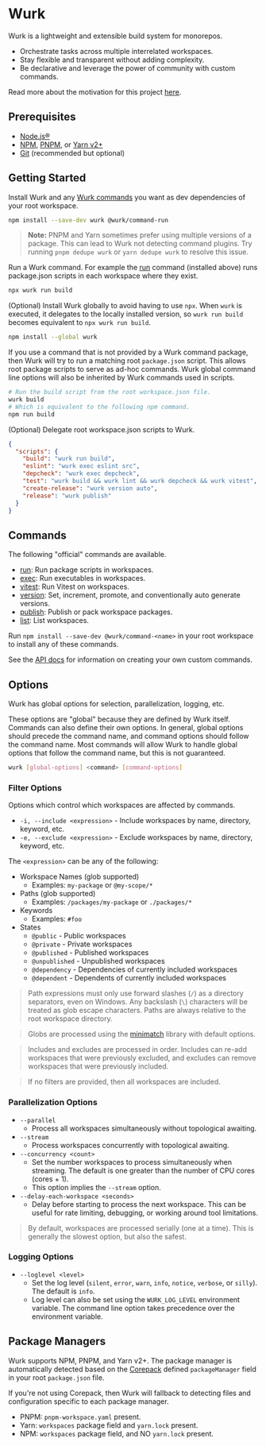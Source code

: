 # Wurk

Wurk is a lightweight and extensible build system for monorepos.

- Orchestrate tasks across multiple interrelated workspaces.
- Stay flexible and transparent without adding complexity.
- Be declarative and leverage the power of community with custom commands.

Read more about the motivation for this project [here](./README-MOTIVATION.md).

## Prerequisites

- [Node.js®](https://nodejs.org/)
- [NPM](https://www.npmjs.com/), [PNPM](https://pnpm.io/), or [Yarn v2+](https://yarnpkg.com/)
- [Git](https://git-scm.com/) (recommended but optional)

## Getting Started

Install Wurk and any [Wurk commands](#commands) you want as dev dependencies of your root workspace.

```sh
npm install --save-dev wurk @wurk/command-run
```

> **Note:** PNPM and Yarn sometimes prefer using multiple versions of a package. This can lead to Wurk not detecting command plugins. Try running `pnpm dedupe wurk` or `yarn dedupe wurk` to resolve this issue.

Run a Wurk command. For example the [run](https://npmjs.com/package/@wurk/command-run) command (installed above) runs package.json scripts in each workspace where they exist.

```sh
npx wurk run build
```

(Optional) Install Wurk globally to avoid having to use `npx`. When `wurk` is executed, it delegates to the locally installed version, so `wurk run build` becomes equivalent to `npx wurk run build`.

```sh
npm install --global wurk
```

If you use a command that is not provided by a Wurk command package, then Wurk will try to run a matching root `package.json` script. This allows root package scripts to serve as ad-hoc commands. Wurk global command line options will also be inherited by Wurk commands used in scripts.

```sh
# Run the build script from the root workspace.json file.
wurk build
# Which is equivalent to the following npm command.
npm run build
```

(Optional) Delegate root workspace.json scripts to Wurk.

```json
{
  "scripts": {
    "build": "wurk run build",
    "eslint": "wurk exec eslint src",
    "depcheck": "wurk exec depcheck",
    "test": "wurk build && wurk lint && wurk depcheck && wurk vitest",
    "create-release": "wurk version auto",
    "release": "wurk publish"
  }
}
```

## Commands

The following "official" commands are available.

- [run](https://www.npmjs.com/package/@wurk/command-run): Run package scripts in workspaces.
- [exec](https://www.npmjs.com/package/@wurk/command-exec): Run executables in workspaces.
- [vitest](https://www.npmjs.com/package/@wurk/command-vitest): Run Vitest on workspaces.
- [version](https://www.npmjs.com/package/@wurk/command-version): Set, increment, promote, and conventionally auto generate versions.
- [publish](https://www.npmjs.com/package/@wurk/command-publish): Publish or pack workspace packages.
- [list](https://www.npmjs.com/package/@wurk/command-list): List workspaces.

Run `npm install --save-dev @wurk/command-<name>` in your root workspace to install any of these commands.

See the [API docs](./docs/api/README.md) for information on creating your own custom commands.

## Options

Wurk has global options for selection, parallelization, logging, etc.

These options are "global" because they are defined by Wurk itself. Commands can also define their own options. In general, global options should precede the command name, and command options should follow the command name. Most commands will allow Wurk to handle global options that follow the command name, but this is not guaranteed.

```sh
wurk [global-options] <command> [command-options]
```

### Filter Options

Options which control which workspaces are affected by commands.

- `-i, --include <expression>` - Include workspaces by name, directory, keyword, etc.
- `-e, --exclude <expression>` - Exclude workspaces by name, directory, keyword, etc.

The `<expression>` can be any of the following:

- Workspace Names (glob supported)
  - Examples: `my-package` or `@my-scope/*`
- Paths (glob supported)
  - Examples: `/packages/my-package` or `./packages/*`
- Keywords
  - Examples: `#foo`
- States
  - `@public` - Public workspaces
  - `@private` - Private workspaces
  - `@published` - Published workspaces
  - `@unpublished` - Unpublished workspaces
  - `@dependency` - Dependencies of currently included workspaces
  - `@dependent` - Dependents of currently included workspaces

> Path expressions must only use forward slashes (`/`) as a directory separators, even on Windows. Any backslash (`\`) characters will be treated as glob escape characters. Paths are always relative to the root workspace directory.

> Globs are processed using the [minimatch](https://www.npmjs.com/package/minimatch) library with default options.

> Includes and excludes are processed in order. Includes can re-add workspaces that were previously excluded, and excludes can remove workspaces that were previously included.

> If no filters are provided, then all workspaces are included.

### Parallelization Options

- `--parallel`
  - Process all workspaces simultaneously without topological awaiting.
- `--stream`
  - Process workspaces concurrently with topological awaiting.
- `--concurrency <count>`
  - Set the number workspaces to process simultaneously when streaming. The default is one greater than the number of CPU cores (cores + 1).
  - This option implies the `--stream` option.
- `--delay-each-workspace <seconds>`
  - Delay before starting to process the next workspace. This can be useful for rate limiting, debugging, or working around tool limitations.

> By default, workspaces are processed serially (one at a time). This is generally the slowest option, but also the safest.

### Logging Options

- `--loglevel <level>`
  - Set the log level (`silent`, `error`, `warn`, `info`, `notice`, `verbose`, or `silly`). The default is `info`.
  - Log level can also be set using the `WURK_LOG_LEVEL` environment variable. The command line option takes precedence over the environment variable.

## Package Managers

Wurk supports NPM, PNPM, and Yarn v2+. The package manager is automatically detected based on the [Corepack](https://nodejs.org/api/corepack.html) defined `packageManager` field in your root `package.json` file.

If you're not using Corepack, then Wurk will fallback to detecting files and configuration specific to each package manager.

- PNPM: `pnpm-workspace.yaml` present.
- Yarn: `workspaces` package field and `yarn.lock` present.
- NPM: `workspaces` package field, and NO `yarn.lock` present.

